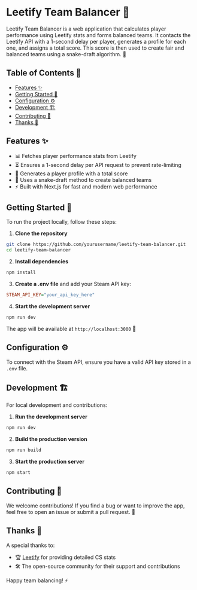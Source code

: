 # Leetify Team Balancer 🎯

Leetify Team Balancer is a web application that calculates player performance using Leetify stats and forms balanced teams. It contacts the Leetify API with a 1-second delay per player, generates a profile for each one, and assigns a total score. This score is then used to create fair and balanced teams using a snake-draft algorithm. 🐍

## Table of Contents 📖

- [Features ✨](#features-)
- [Getting Started 🚀](#getting-started-)
- [Configuration ⚙️](#configuration-)
- [Development 🏗️](#development-)
- [Contributing 🤝](#contributing-)
- [Thanks 🙌](#thanks-)

## Features ✨

- 📊 Fetches player performance stats from Leetify
- ⏳ Ensures a 1-second delay per API request to prevent rate-limiting
- 🎯 Generates a player profile with a total score
- 🐍 Uses a snake-draft method to create balanced teams
- ⚡ Built with Next.js for fast and modern web performance

## Getting Started 🚀

To run the project locally, follow these steps:

1. **Clone the repository**

```sh
git clone https://github.com/yourusername/leetify-team-balancer.git
cd leetify-team-balancer
```

2. **Install dependencies**

```sh
npm install
```

3. **Create a .env file** and add your Steam API key:

```ini
STEAM_API_KEY="your_api_key_here"
```

4. **Start the development server**

```sh
npm run dev
```

The app will be available at `http://localhost:3000` 🎉

## Configuration ⚙️

To connect with the Steam API, ensure you have a valid API key stored in a `.env` file.

## Development 🏗️

For local development and contributions:

1. **Run the development server**

```sh
npm run dev
```

2. **Build the production version**

```sh
npm run build
```

3. **Start the production server**

```sh
npm start
```

## Contributing 🤝

We welcome contributions! If you find a bug or want to improve the app, feel free to open an issue or submit a pull request. 🚀

## Thanks 🙌

A special thanks to:

- 🏆 [Leetify](https://leetify.com/) for providing detailed CS stats
- 🛠️ The open-source community for their support and contributions

Happy team balancing! ⚡
